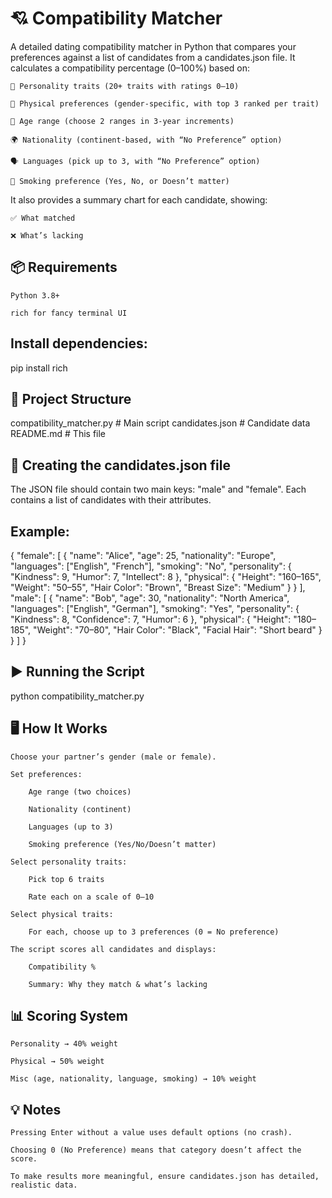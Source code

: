 # 💘 Compatibility Matcher

A detailed dating compatibility matcher in Python that compares your preferences against a list of candidates from a candidates.json file.
It calculates a compatibility percentage (0–100%) based on:

    🧠 Personality traits (20+ traits with ratings 0–10)

    💪 Physical preferences (gender-specific, with top 3 ranked per trait)

    📅 Age range (choose 2 ranges in 3-year increments)

    🌍 Nationality (continent-based, with “No Preference” option)

    🗣️ Languages (pick up to 3, with “No Preference” option)

    🚬 Smoking preference (Yes, No, or Doesn’t matter)

It also provides a summary chart for each candidate, showing:

    ✅ What matched

    ❌ What’s lacking

## 📦 Requirements

    Python 3.8+

    rich for fancy terminal UI

## Install dependencies:

pip install rich

## 📂 Project Structure

compatibility_matcher.py   # Main script
candidates.json            # Candidate data
README.md                  # This file

## 📝 Creating the candidates.json file

The JSON file should contain two main keys: "male" and "female".
Each contains a list of candidates with their attributes.

## Example:

{
  "female": [
    {
      "name": "Alice",
      "age": 25,
      "nationality": "Europe",
      "languages": ["English", "French"],
      "smoking": "No",
      "personality": {
        "Kindness": 9,
        "Humor": 7,
        "Intellect": 8
      },
      "physical": {
        "Height": "160–165",
        "Weight": "50–55",
        "Hair Color": "Brown",
        "Breast Size": "Medium"
      }
    }
  ],
  "male": [
    {
      "name": "Bob",
      "age": 30,
      "nationality": "North America",
      "languages": ["English", "German"],
      "smoking": "Yes",
      "personality": {
        "Kindness": 8,
        "Confidence": 7,
        "Humor": 6
      },
      "physical": {
        "Height": "180–185",
        "Weight": "70–80",
        "Hair Color": "Black",
        "Facial Hair": "Short beard"
      }
    }
  ]
}

## ▶️ Running the Script

python compatibility_matcher.py

## 🖥️ How It Works

    Choose your partner’s gender (male or female).

    Set preferences:

        Age range (two choices)

        Nationality (continent)

        Languages (up to 3)

        Smoking preference (Yes/No/Doesn’t matter)

    Select personality traits:

        Pick top 6 traits

        Rate each on a scale of 0–10

    Select physical traits:

        For each, choose up to 3 preferences (0 = No preference)

    The script scores all candidates and displays:

        Compatibility %

        Summary: Why they match & what’s lacking

## 📊 Scoring System

    Personality → 40% weight

    Physical → 50% weight

    Misc (age, nationality, language, smoking) → 10% weight

## 💡 Notes

    Pressing Enter without a value uses default options (no crash).

    Choosing 0 (No Preference) means that category doesn’t affect the score.

    To make results more meaningful, ensure candidates.json has detailed, realistic data.
